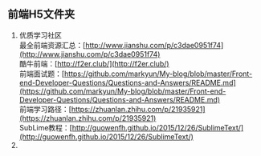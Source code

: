 ## 前端H5文件夹 ##
1. 优质学习社区  
   最全前端资源汇总：[http://www.jianshu.com/p/c3dae0951f74](http://www.jianshu.com/p/c3dae0951f74)  
   酷牛前端：[http://f2er.club/](http://f2er.club/)  
   前端面试题：[https://github.com/markyun/My-blog/blob/master/Front-end-Developer-Questions/Questions-and-Answers/README.md](https://github.com/markyun/My-blog/blob/master/Front-end-Developer-Questions/Questions-and-Answers/README.md)  
   前端学习路径：[https://zhuanlan.zhihu.com/p/21935921](https://zhuanlan.zhihu.com/p/21935921)  
   SubLime教程：[http://guowenfh.github.io/2015/12/26/SublimeText/](http://guowenfh.github.io/2015/12/26/SublimeText/)   
2.  